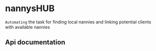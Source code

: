 # nannysHUB
```Automating``` the task for finding local nannies and linking potential clients with available nannies

## Api documentation
